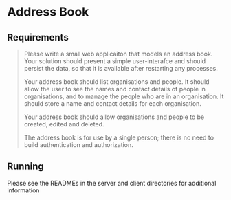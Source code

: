 # Address Book

## Requirements

> Please write a small web applicaiton that models an address book. Your solution should present a simple user-interafce and should persist the data, so that it is available after restarting any processes.
>
> Your address book should list organisations and people. It should allow the user to see the names and contact details of people in organisations, and to manage the people who are in  an organisation. It should store a name and contact details for each organisation.
>
> Your address book should allow organisations and people to be created, edited and deleted.
>
> The address book is for use by a single person; there is no need to build authentication and authorization.

## Running

Please see the READMEs in the server and client directories for additional information